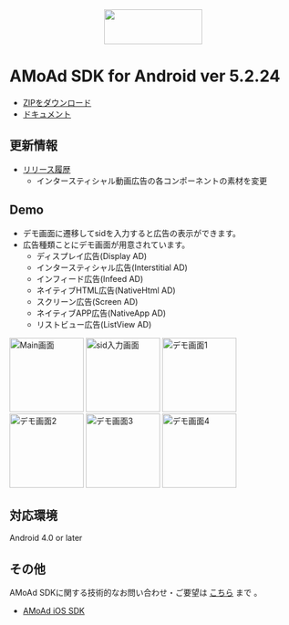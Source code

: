 <div align="center">
<img width="172" height="61" src="http://www.amoad.com/images/logo.png">
</div>

# AMoAd SDK for Android ver 5.2.24

- [ZIPをダウンロード](https://github.com/amoad/amoad-android-sdk/archive/master.zip)
- [ドキュメント](https://github.com/amoad/amoad-android-sdk/wiki)

## 更新情報
* [リリース履歴](https://github.com/amoad/amoad-android-sdk/releases)
  * インタースティシャル動画広告の各コンポーネントの素材を変更

## Demo
* デモ画面に遷移してsidを入力すると広告の表示ができます。
* 広告種類ことにデモ画面が用意されています。
  * ディスプレイ広告(Display AD)
  * インタースティシャル広告(Interstitial AD)
  * インフィード広告(Infeed AD)
  * ネイティブHTML広告(NativeHtml AD)
  * スクリーン広告(Screen AD)
  * ネイティブAPP広告(NativeApp AD)
  * リストビュー広告(ListView AD)

<div>
	<img src="/Images/MainActivity.png" width=130 alt="Main画面">
	<img src="/Images/FormActivity.png" width=130 alt="sid入力画面">
	<img src="/Images/DisplayActivity.png" width=130 alt="デモ画面1">
	<img src="/Images/InterstitialActivity.png" width=130 alt="デモ画面2">
	<img src="/Images/InfeedActivity.png" width=130 alt="デモ画面3">
	<img src="/Images/ScreenActivity.png" width=130 alt="デモ画面4">
</div>

## 対応環境
Android 4.0 or later

## その他
AMoAd SDKに関する技術的なお問い合わせ・ご要望は [こちら](https://github.com/amoad/amoad-ios-sdk/issues) まで 。

- [AMoAd iOS SDK](https://github.com/amoad/amoad-ios-sdk)
